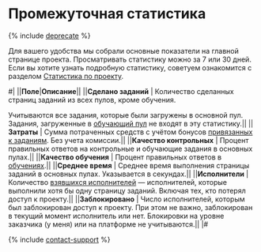 # Промежуточная статистика

{% include [deprecate](../../_includes/deprecate.md) %}

Для вашего удобства мы собрали основные показатели на главной странице проекта. Просматривать статистику можно за 7 или 30 дней. Если вы хотите узнать подробную статистику, советуем ознакомится с разделом [Статистика по проекту](project-statistic.md).

#|
||**Поле**|**Описание**||
||**Сделано заданий** | Количество сделанных страниц заданий из всех пулов, кроме обучения.

Учитываются все задания, которые были загружены в основной пул. Задания, загруженные в [обучающий пул](train.md) не входят в эту статистику.||
||**Затраты** | Сумма потраченных средств с учётом бонусов [привязанных к заданиям](bonus.md#bonus-task). Без учета комиссии.||
||**Качество контрольных** | Процент правильных ответов на контрольные и обучающие задания в основных пулах.||
||**Качество обучения** | Процент правильных ответов в [обучениях](train.md).||
||**Среднее время** | Среднее время выполнения страницы заданий в основных пулах. Указывается в секундах.||
||**Исполнители** | Количество [взявшихся исполнителей](project-statistic.md#submitted-in-pool) — исполнителей, которые выполнили хотя бы одну страницу заданий. Включая тех, кто потерял доступ к проекту.||
||**Заблокировано** | Число исполнителей, которым был заблокирован доступ к проекту. При этом не важно, заблокирован в текущий момент исполнитель или нет. Блокировки на уровне заказчика (у меня) или на платформе не учитываются.||
|#

{% include [contact-support](../_includes/contact-support.md) %}